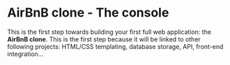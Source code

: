 # AirBnB clone - The console
This is the first step towards building your first full web application: the **AirBnB clone**. This is the first step because it will be linked to other following projects: HTML/CSS templating, database storage, API, front-end integration…


